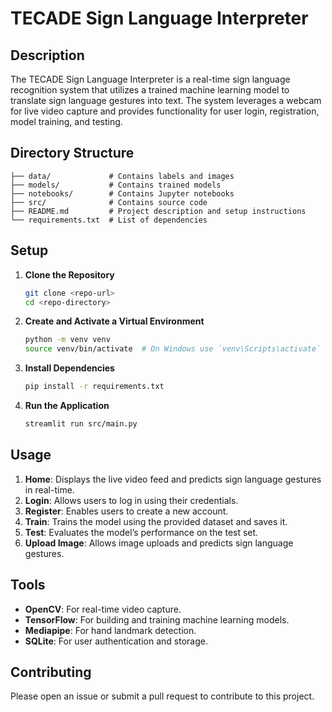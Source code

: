 # TECADE Sign Language Interpreter

## Description
The TECADE Sign Language Interpreter is a real-time sign language recognition system that utilizes a trained machine learning model to translate sign language gestures into text. The system leverages a webcam for live video capture and provides functionality for user login, registration, model training, and testing.

## Directory Structure
```
├── data/             # Contains labels and images
├── models/           # Contains trained models
├── notebooks/        # Contains Jupyter notebooks
├── src/              # Contains source code
├── README.md         # Project description and setup instructions
└── requirements.txt  # List of dependencies
```

## Setup
1. **Clone the Repository**
   ```bash
   git clone <repo-url>
   cd <repo-directory>
   ```

2. **Create and Activate a Virtual Environment**
   ```bash
   python -m venv venv
   source venv/bin/activate  # On Windows use `venv\Scripts\activate`
   ```

3. **Install Dependencies**
   ```bash
   pip install -r requirements.txt
   ```

4. **Run the Application**
   ```bash
   streamlit run src/main.py
   ```

## Usage
1. **Home**: Displays the live video feed and predicts sign language gestures in real-time.
2. **Login**: Allows users to log in using their credentials.
3. **Register**: Enables users to create a new account.
4. **Train**: Trains the model using the provided dataset and saves it.
5. **Test**: Evaluates the model’s performance on the test set.
6. **Upload Image**: Allows image uploads and predicts sign language gestures.

## Tools
- **OpenCV**: For real-time video capture.
- **TensorFlow**: For building and training machine learning models.
- **Mediapipe**: For hand landmark detection.
- **SQLite**: For user authentication and storage.

## Contributing
Please open an issue or submit a pull request to contribute to this project.
